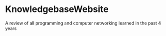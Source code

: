 # KnowledgebaseWebsite
A review of all programming and computer networking learned in the past 4 years
